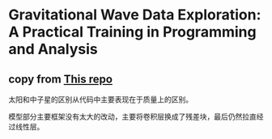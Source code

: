 # Gravitational Wave Data Exploration: A Practical Training in Programming and Analysis

## copy from [This repo](https://github.com/iphysresearch/GWData-Bootcamp)

太阳和中子星的区别从代码中主要表现在于质量上的区别。

模型部分主要框架没有太大的改动，主要将卷积层换成了残差块，最后仍然拉直经过线性层。
